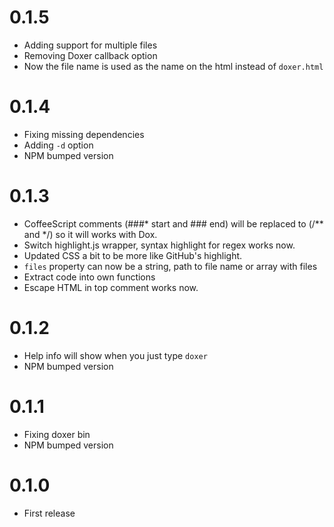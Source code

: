 0.1.5
==================

  * Adding support for multiple files
  * Removing Doxer callback option
  * Now the file name is used as the name on the html instead of `doxer.html`

0.1.4
==================

  * Fixing missing dependencies
  * Adding `-d` option
  * NPM bumped version

0.1.3
==================

  * CoffeeScript comments (###* start and ### end) will be replaced to (/** and */) so it will works with Dox.
  * Switch highlight.js wrapper, syntax highlight for regex works now.
  * Updated CSS a bit to be more like GitHub's highlight.
  * `files` property can now be a string, path to file name or array with files
  * Extract code into own functions
  * Escape HTML in top comment works now.

0.1.2
==================

  * Help info will show when you just type `doxer`
  * NPM bumped version

0.1.1
==================

  * Fixing doxer bin
  * NPM bumped version

0.1.0
==================

  * First release